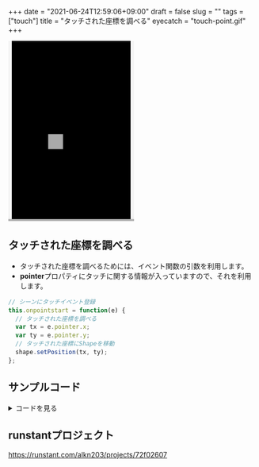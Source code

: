 +++
date = "2021-06-24T12:59:06+09:00"
draft = false
slug = ""
tags = ["touch"]
title = "タッチされた座標を調べる"
eyecatch = "touch-point.gif"
+++

![touch-point](touch-point.gif)

## タッチされた座標を調べる
* タッチされた座標を調べるためには、イベント関数の引数を利用します。
* **pointer**プロパティにタッチに関する情報が入っていますので、それを利用します。

```js
// シーンにタッチイベント登録
this.onpointstart = function(e) {
  // タッチされた座標を調べる
  var tx = e.pointer.x;
  var ty = e.pointer.y;
  // タッチされた座標にShapeを移動
  shape.setPosition(tx, ty);
};
```

## サンプルコード
<details>
<summary>コードを見る</summary>

```js
// グローバルに展開
phina.globalize();
/*
 * メインシーン
 */
phina.define("MainScene", {
  // 継承
  superClass: 'DisplayScene',
  // 初期化
  init: function() {
    // 親クラス初期化
    this.superInit();
    // 背景色
    this.backgroundColor = 'black';
    // Shapeを作成してシーンに追加
    var shape = Shape().addChildTo(this).setPosition(320, 480);
    // シーンにタッチイベント登録
    this.onpointstart = function(e) {
      // タッチされた座標を調べる
      var tx = e.pointer.x;
      var ty = e.pointer.y;
      // タッチされた座標にShapeを移動
      shape.setPosition(tx, ty);
    };
  },
});
/*
 * メイン処理
 */
phina.main(function() {
  // アプリケーションを生成
  var app = GameApp({
    // MainScene から開始
    startLabel: 'main',
  });
  // fps表示
  //app.enableStats();
  // 実行
  app.run();
});
```

</details>

## runstantプロジェクト
https://runstant.com/alkn203/projects/72f02607